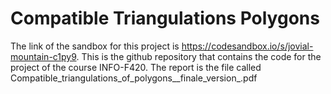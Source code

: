 # Compatible Triangulations Polygons
The link of the sandbox for this project is https://codesandbox.io/s/jovial-mountain-c1py9.
This is the github repository that contains the code for the project of the course INFO-F420.
The report is the file called Compatible_triangulations_of_polygons__finale_version_.pdf
